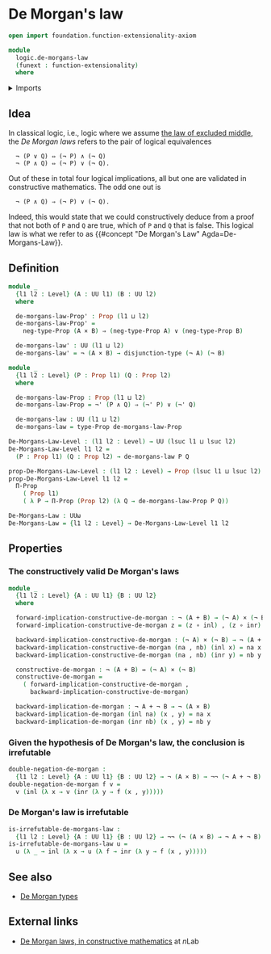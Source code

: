 # De Morgan's law

```agda
open import foundation.function-extensionality-axiom

module
  logic.de-morgans-law
  (funext : function-extensionality)
  where
```

<details><summary>Imports</summary>

```agda
open import foundation.cartesian-product-types funext
open import foundation.conjunction funext
open import foundation.coproduct-types funext
open import foundation.decidable-types funext
open import foundation.dependent-pair-types
open import foundation.dependent-products-propositions funext
open import foundation.disjunction funext
open import foundation.double-negation funext
open import foundation.empty-types funext
open import foundation.evaluation-functions
open import foundation.function-types funext
open import foundation.logical-equivalences funext
open import foundation.negation funext
open import foundation.universe-levels

open import foundation-core.decidable-propositions funext
open import foundation-core.propositions

open import univalent-combinatorics.2-element-types funext
```

</details>

## Idea

In classical logic, i.e., logic where we assume
[the law of excluded middle](foundation.law-of-excluded-middle.md), the _De
Morgan laws_ refers to the pair of logical equivalences

```text
  ¬ (P ∨ Q) ⇔ (¬ P) ∧ (¬ Q)
  ¬ (P ∧ Q) ⇔ (¬ P) ∨ (¬ Q).
```

Out of these in total four logical implications, all but one are validated in
constructive mathematics. The odd one out is

```text
  ¬ (P ∧ Q) ⇒ (¬ P) ∨ (¬ Q).
```

Indeed, this would state that we could constructively deduce from a proof that
not both of `P` and `Q` are true, which of `P` and `Q` that is false. This
logical law is what we refer to as
{{#concept "De Morgan's Law" Agda=De-Morgans-Law}}.

## Definition

```agda
module _
  {l1 l2 : Level} (A : UU l1) (B : UU l2)
  where

  de-morgans-law-Prop' : Prop (l1 ⊔ l2)
  de-morgans-law-Prop' =
    neg-type-Prop (A × B) ⇒ (neg-type-Prop A) ∨ (neg-type-Prop B)

  de-morgans-law' : UU (l1 ⊔ l2)
  de-morgans-law' = ¬ (A × B) → disjunction-type (¬ A) (¬ B)

module _
  {l1 l2 : Level} (P : Prop l1) (Q : Prop l2)
  where

  de-morgans-law-Prop : Prop (l1 ⊔ l2)
  de-morgans-law-Prop = ¬' (P ∧ Q) ⇒ (¬' P) ∨ (¬' Q)

  de-morgans-law : UU (l1 ⊔ l2)
  de-morgans-law = type-Prop de-morgans-law-Prop

De-Morgans-Law-Level : (l1 l2 : Level) → UU (lsuc l1 ⊔ lsuc l2)
De-Morgans-Law-Level l1 l2 =
  (P : Prop l1) (Q : Prop l2) → de-morgans-law P Q

prop-De-Morgans-Law-Level : (l1 l2 : Level) → Prop (lsuc l1 ⊔ lsuc l2)
prop-De-Morgans-Law-Level l1 l2 =
  Π-Prop
    ( Prop l1)
    ( λ P → Π-Prop (Prop l2) (λ Q → de-morgans-law-Prop P Q))

De-Morgans-Law : UUω
De-Morgans-Law = {l1 l2 : Level} → De-Morgans-Law-Level l1 l2
```

## Properties

### The constructively valid De Morgan's laws

```agda
module _
  {l1 l2 : Level} {A : UU l1} {B : UU l2}
  where

  forward-implication-constructive-de-morgan : ¬ (A + B) → (¬ A) × (¬ B)
  forward-implication-constructive-de-morgan z = (z ∘ inl) , (z ∘ inr)

  backward-implication-constructive-de-morgan : (¬ A) × (¬ B) → ¬ (A + B)
  backward-implication-constructive-de-morgan (na , nb) (inl x) = na x
  backward-implication-constructive-de-morgan (na , nb) (inr y) = nb y

  constructive-de-morgan : ¬ (A + B) ↔ (¬ A) × (¬ B)
  constructive-de-morgan =
    ( forward-implication-constructive-de-morgan ,
      backward-implication-constructive-de-morgan)

  backward-implication-de-morgan : ¬ A + ¬ B → ¬ (A × B)
  backward-implication-de-morgan (inl na) (x , y) = na x
  backward-implication-de-morgan (inr nb) (x , y) = nb y
```

### Given the hypothesis of De Morgan's law, the conclusion is irrefutable

```agda
double-negation-de-morgan :
  {l1 l2 : Level} {A : UU l1} {B : UU l2} → ¬ (A × B) → ¬¬ (¬ A + ¬ B)
double-negation-de-morgan f v =
  v (inl (λ x → v (inr (λ y → f (x , y)))))
```

### De Morgan's law is irrefutable

```agda
is-irrefutable-de-morgans-law :
  {l1 l2 : Level} {A : UU l1} {B : UU l2} → ¬¬ (¬ (A × B) → ¬ A + ¬ B)
is-irrefutable-de-morgans-law u =
  u (λ _ → inl (λ x → u (λ f → inr (λ y → f (x , y)))))
```

## See also

- [De Morgan types](logic.de-morgan-types.md)

## External links

- [De Morgan laws, in constructive mathematics](https://ncatlab.org/nlab/show/De+Morgan+laws#in_constructive_mathematics)
  at $n$Lab
